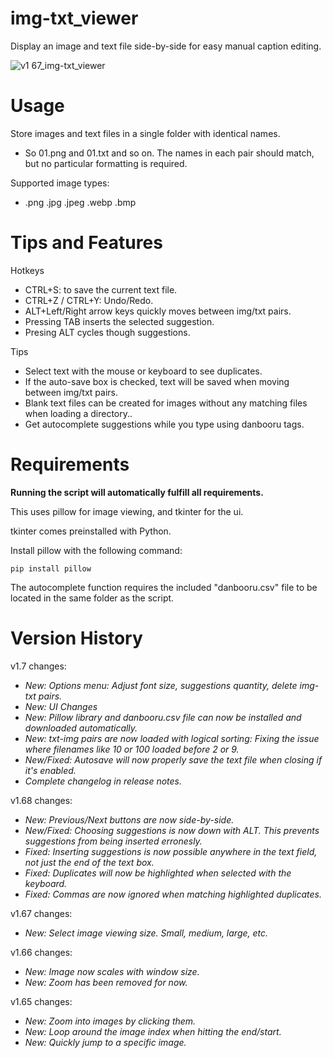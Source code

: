 # img-txt_viewer
Display an image and text file side-by-side for easy manual caption editing.

![v1 67_img-txt_viewer](https://github.com/Nenotriple/img-txt_viewer/assets/70049990/09cb402a-db35-4b15-8ff2-828234b397e0)

# Usage

Store images and text files in a single folder with identical names.
- So 01.png and 01.txt and so on. The names in each pair should match, but no particular formatting is required.

Supported image types:
- .png .jpg .jpeg .webp .bmp

# Tips and Features

Hotkeys
- CTRL+S: to save the current text file.
- CTRL+Z / CTRL+Y: Undo/Redo.
- ALT+Left/Right arrow keys quickly moves between img/txt pairs.
- Pressing TAB inserts the selected suggestion.
- Presing ALT cycles though suggestions.

Tips
- Select text with the mouse or keyboard to see duplicates.
- If the auto-save box is checked, text will be saved when moving between img/txt pairs.
- Blank text files can be created for images without any matching files when loading a directory..
- Get autocomplete suggestions while you type using danbooru tags.


# Requirements

**Running the script will automatically fulfill all requirements.**

This uses pillow for image viewing, and tkinter for the ui.

tkinter comes preinstalled with Python.

Install pillow with the following command:
```
pip install pillow
```

The autocomplete function requires the included "danbooru.csv" file to be located in the same folder as the script.

# Version History

v1.7 changes:

- *New: Options menu: Adjust font size, suggestions quantity, delete img-txt pairs.*
- *New: UI Changes*
- *New: Pillow library and danbooru.csv file can now be installed and downloaded automatically.*
- *New: txt-img pairs are now loaded with logical sorting: Fixing the issue where filenames like 10 or 100 loaded before 2 or 9.*
- *New/Fixed: Autosave will now properly save the text file when closing if it's enabled.*
- *Complete changelog in release notes.*

v1.68 changes:

- *New: Previous/Next buttons are now side-by-side.*
- *New/Fixed: Choosing suggestions is now down with ALT. This prevents suggestions from being inserted erronesly.*
- *Fixed: Inserting suggestions is now possible anywhere in the text field, not just the end of the text box.*
- *Fixed: Duplicates will now be highlighted when selected with the keyboard.*
- *Fixed: Commas are now ignored when matching highlighted duplicates.*

v1.67 changes:

- *New: Select image viewing size. Small, medium, large, etc.*

v1.66 changes:

- *New: Image now scales with window size.*
- *New: Zoom has been removed for now.*

v1.65 changes:

- *New: Zoom into images by clicking them.*
- *New: Loop around the image index when hitting the end/start.*
- *New: Quickly jump to a specific image.*

